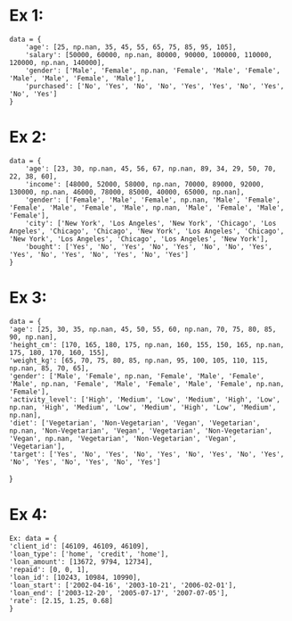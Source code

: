 # Ex 1:
    data = {
        'age': [25, np.nan, 35, 45, 55, 65, 75, 85, 95, 105],
        'salary': [50000, 60000, np.nan, 80000, 90000, 100000, 110000, 120000, np.nan, 140000],
        'gender': ['Male', 'Female', np.nan, 'Female', 'Male', 'Female', 'Male', 'Male', 'Female', 'Male'],
        'purchased': ['No', 'Yes', 'No', 'No', 'Yes', 'Yes', 'No', 'Yes', 'No', 'Yes']
    }

# Ex 2:
    data = {
        'age': [23, 30, np.nan, 45, 56, 67, np.nan, 89, 34, 29, 50, 70, 22, 38, 60],
        'income': [48000, 52000, 58000, np.nan, 70000, 89000, 92000, 130000, np.nan, 46000, 78000, 85000, 40000, 65000, np.nan],
        'gender': ['Female', 'Male', 'Female', np.nan, 'Male', 'Female', 'Female', 'Male', 'Female', 'Male', np.nan, 'Male', 'Female', 'Male', 'Female'],
        'city': ['New York', 'Los Angeles', 'New York', 'Chicago', 'Los Angeles', 'Chicago', 'Chicago', 'New York', 'Los Angeles', 'Chicago', 'New York', 'Los Angeles', 'Chicago', 'Los Angeles', 'New York'],
        'bought': ['Yes', 'No', 'Yes', 'No', 'Yes', 'No', 'No', 'Yes', 'Yes', 'No', 'Yes', 'No', 'Yes', 'No', 'Yes']
    }

# Ex 3:
    data = {
    'age': [25, 30, 35, np.nan, 45, 50, 55, 60, np.nan, 70, 75, 80, 85, 90, np.nan],
    'height_cm': [170, 165, 180, 175, np.nan, 160, 155, 150, 165, np.nan, 175, 180, 170, 160, 155],
    'weight_kg': [65, 70, 75, 80, 85, np.nan, 95, 100, 105, 110, 115, np.nan, 85, 70, 65],
    'gender': ['Male', 'Female', np.nan, 'Female', 'Male', 'Female', 'Male', np.nan, 'Female', 'Male', 'Female', 'Male', 'Female', np.nan, 'Female'],
    'activity_level': ['High', 'Medium', 'Low', 'Medium', 'High', 'Low', np.nan, 'High', 'Medium', 'Low', 'Medium', 'High', 'Low', 'Medium', np.nan],
    'diet': ['Vegetarian', 'Non-Vegetarian', 'Vegan', 'Vegetarian', np.nan, 'Non-Vegetarian', 'Vegan', 'Vegetarian', 'Non-Vegetarian', 'Vegan', np.nan, 'Vegetarian', 'Non-Vegetarian', 'Vegan', 'Vegetarian'],
    'target': ['Yes', 'No', 'Yes', 'No', 'Yes', 'No', 'Yes', 'No', 'Yes', 'No', 'Yes', 'No', 'Yes', 'No', 'Yes']
}

# Ex 4:

    Ex: data = {
    'client_id': [46109, 46109, 46109],
    'loan_type': ['home', 'credit', 'home'],
    'loan_amount': [13672, 9794, 12734],
    'repaid': [0, 0, 1],
    'loan_id': [10243, 10984, 10990],
    'loan_start': ['2002-04-16', '2003-10-21', '2006-02-01'],
    'loan_end': ['2003-12-20', '2005-07-17', '2007-07-05'],
    'rate': [2.15, 1.25, 0.68]
    }
